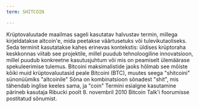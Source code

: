 ```yaml
---
term: SHITCOIN

---
```

Krüptovaluutade maailmas sageli kasutatav halvustav termin, millega kirjeldatakse altcoin'e, mida peetakse väärtusetuks või tulevikutaoliseks. Seda terminit kasutatakse kahes erinevas kontekstis: üldises krüptoraha keskkonnas viitab see projektile, millel puudub tehnoloogiline innovatsioon, millel puudub konkreetne kasutusjuhtum või mis on peamiselt ülemäärase spekuleerimise tulemus. Bitcoini maksimalistide jaoks hõlmab see mõiste kõiki muid krüptovaluutasid peale Bitcoini (BTC), muutes seega "shitcoini" sünonüümiks "altcoinile" Sõna on kombinatsioon sõnadest "shit", mis tähendab inglise keeles sama, ja "coin" Termini esialgne kasutamine pärineb kasutaja Ribucki poolt 8. novembril 2010 Bitcoin Talk'i foorumisse postitatud sõnumist.